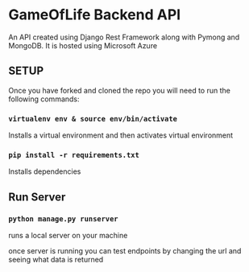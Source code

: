 # GameOfLife Backend API
An API created using Django Rest Framework along with Pymong and MongoDB. It is hosted using Microsoft Azure  

## SETUP

Once you have forked and cloned the repo you will need to run the following commands:

### `virtualenv env & source env/bin/activate` 

Installs a virtual environment and then activates virtual environment

### `pip install -r requirements.txt`

Installs dependencies

## Run Server

### `python manage.py runserver`

runs a local server on your machine

once server is running you can test endpoints by changing the url and seeing what data is returned

